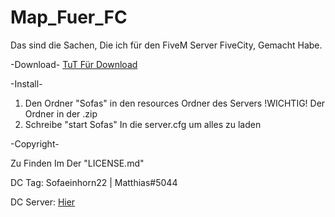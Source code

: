 # Map_Fuer_FC

Das sind die Sachen, Die ich für den FiveM Server FiveCity, Gemacht Habe.

-Download-
[TuT Für Download](https://imgur.com/a/22e0iv4)

-Install-

1. Den Ordner "Sofas" in den resources Ordner des Servers
!WICHTIG! Der Ordner in der .zip
2. Schreibe "start Sofas" In die server.cfg um alles zu laden



-Copyright-

Zu Finden Im Der "LICENSE.md"

DC Tag:
Sofaeinhorn22 | Matthias#5044

DC Server: [Hier](https://discord.gg/AKWxnsGfU7)
